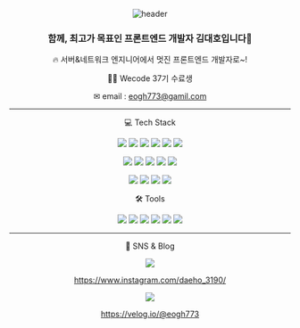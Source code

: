 <div align="center">

![header](https://capsule-render.vercel.app/api?type=soft&color=gradient&height=120&section=header&text=Daeho%20Kim&fontSize=90)

### 함께, 최고가 목표인 프론트엔드 개발자 김대호입니다🥹
  
 🔥 서버&네트워크 엔지니어에서 멋진 프론트엔드 개발자로~!
  
 👨‍🎓 Wecode 37기 수료생 
  
 ✉ email : eogh773@gamil.com 
  
  --------------


  
💻 Tech Stack 

<img src="https://img.shields.io/badge/React - aqua?style=flat&logo=react&logoColor=rgb(255, 255, 255)&magin-left=5px"/> <img src="https://img.shields.io/badge/Vue-green?style=flat&logo=vue.js&logoColor=white&magin-left=5px"/> <img src="https://img.shields.io/badge/HTML-orange?style=flat&logo=HTML5&logoColor=white&magin-left=5px"/>  <img src="https://img.shields.io/badge/CSS-blue?style=flat&logo=CSS3&logoColor=white&magin-left=5px"/> <img src="https://img.shields.io/badge/JavaScript-yellow?style=flat&logo=JavaScript&logoColor=white&magin-left=5px"/> <img src="https://img.shields.io/badge/TypeScript-rgb(38, 104, 154)?style=flat&logo=TypeScript&logoColor=white&magin-left=5px"/> 

<img src="https://img.shields.io/badge/BootStarp-purple?style=flat&logo=BootStrap&logoColor=white&magin-left=5px"/> <img src="https://img.shields.io/badge/Redux-fuchsia?style=flat&logo=Redux&logoColor=white&magin-left=5px"/> <img src="https://img.shields.io/badge/Vite-orchid?style=flat&logo=VITE&logoColor=white&magin-left=5px"/> <img src="https://img.shields.io/badge/Puppeteer - rgb(57, 237, 198)?style=flat&logo=Puppeteer&logoColor=white&magin-left=5px"/> <img src="https://img.shields.io/badge/Socket.io - rgb(252, 168, 50)?style=flat&logo=Socket.io&logoColor=white&magin-left=5px"/> 

<img src="https://img.shields.io/badge/Node.js-white?style=flat&logo=Node.js&logoColor=red&magin-left=5px"/> <img src="https://img.shields.io/badge/CentOs-white?style=flat&logo=CentOs&logoColor=red&magin-left=5px"/>  <img src="https://img.shields.io/badge/RedHat-white?style=flat&logo=RedHat&logoColor=red&magin-left=5px"/>  <img src="https://img.shields.io/badge/AWS-white?style=flat&logo=Amazon AWS&logoColor=red&magin-left=5px"/> 

🛠 Tools 

<img src="https://img.shields.io/badge/Jira-gray?style=flat&logo=Jira&logoColor=red&magin-left=5px"/> <img src="https://img.shields.io/badge/GitHub-gray?style=flat&logo=GitHub&logoColor=red&magin-left=5px"/>  <img src="https://img.shields.io/badge/GitLab-gray?style=flat&logo=GitLab&logoColor=red&magin-left=5px"/> <img src="https://img.shields.io/badge/FileZilla-gray?style=flat&logo=FileZilla&logoColor=red&magin-left=5px"/> <img src="https://img.shields.io/badge/Slack-gray?style=flat&logo=Slack&logoColor=red&magin-left=5px"/> <img src="https://img.shields.io/badge/Notion-gray?style=flat&logo=Notion&logoColor=red&magin-left=5px"/> 

------------
  
🐶 SNS & Blog 

<img src="https://img.shields.io/badge/Instagram-pink?style=flat&logo=Instagram&logoColor=white&magin-left=5px"/>
  
  https://www.instagram.com/daeho_3190/

<img src="https://img.shields.io/badge/Velog-green?style=flat&logo=Velog&logoColor=white&magin-left=5px"/> 
  
  https://velog.io/@eogh773


 </div>
